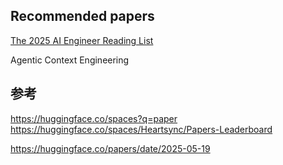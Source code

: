 
## Recommended papers

[The 2025 AI Engineer Reading List](https://www.latent.space/p/2025-papers)

Agentic Context Engineering

## 参考

<https://huggingface.co/spaces?q=paper>
<https://huggingface.co/spaces/Heartsync/Papers-Leaderboard>

<https://huggingface.co/papers/date/2025-05-19>
